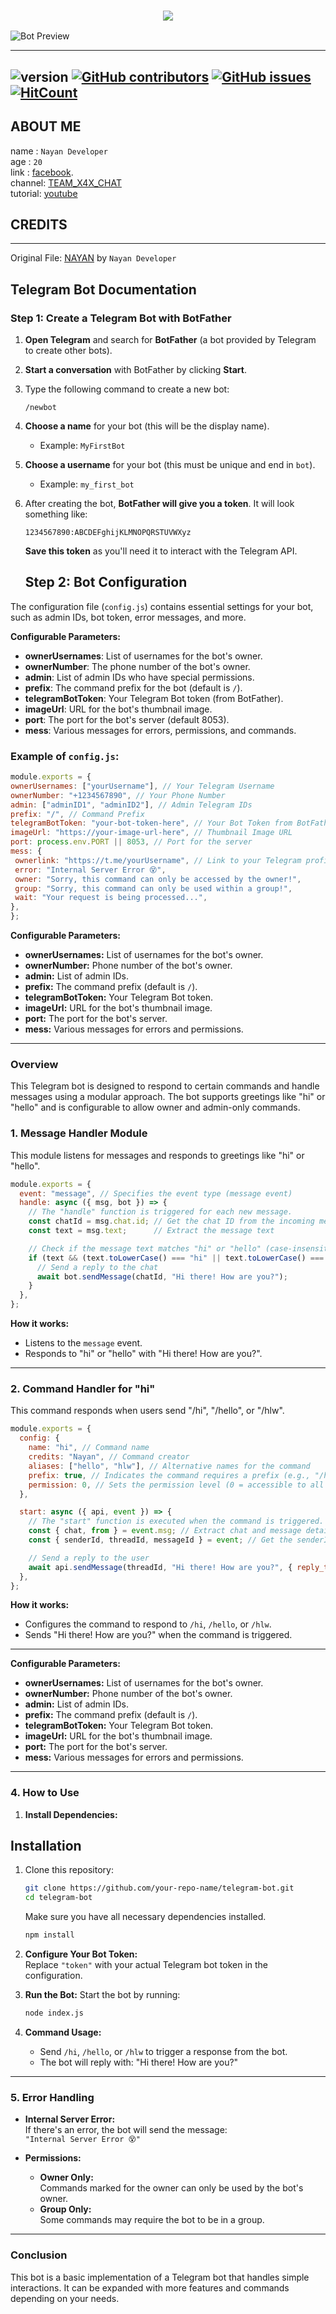 <h3 align="center">
  
  <p align="center"><img src="https://img.shields.io/badge/WLCM%20TO -NAYAN TELEGRAM BOT-green?colorA=%23ff0000&colorB=%23017e40&style=flat-square">  
  
</h3>

![Bot Preview](https://i.postimg.cc/9XDfjVR3/20241203-103021.gif)

---
<img alt="version" src="https://img.shields.io/github/package-json/v/MOHAMMAD-NAYAN/NAYAN-TELEGRAM-BOT?label=github&style=flat-square"></img>
[![GitHub contributors](https://img.shields.io/github/contributors/MOHAMMAD-NAYAN/NAYAN-TELEGRAM-BOT)](https://github.com/MOHAMMAD-NAYAN/NAYAN-TELEGRAM-BOT/graphs/contributors) [![GitHub issues](https://img.shields.io/github/issues/MOHAMMAD-NAYAN/NAYAN-TELEGRAM-BOT)](https://github.com/MOHAMMAD-NAYAN/NAYAN-TELEGRAM-BOT/issues) [![HitCount](https://views.whatilearened.today/views/github/MOHAMMAD-NAYAN/NAYAN-TELEGRAM-BOT.svg)](https://github.com/MOHAMMAD-NAYAN/NAYAN-TELEGRAM-BOT)
---


## ABOUT ME

name : ```Nayan Developer```</br>
age : ```20```</br>
link : [facebook](https://www.facebook.com/profile.php?id=100000959749712).</br>
channel: [TEAM_X4X_CHAT](https://t.me/TEAM_X4X_CHAT) <br>
tutorial: [youtube](https://youtu.be/aqYP28Mog6U)
## CREDITS
---
Original File: [NAYAN](https://github.com/MOHAMMAD-NAYAN/NAYAN-TELEGRAM-BOT/) by ```Nayan Developer```


## Telegram Bot Documentation

### Step 1: Create a Telegram Bot with BotFather

1. **Open Telegram** and search for **BotFather** (a bot provided by Telegram to create other bots).

2. **Start a conversation** with BotFather by clicking **Start**.

3. Type the following command to create a new bot:
   ```
   /newbot
   ```

4. **Choose a name** for your bot (this will be the display name).
   - Example: `MyFirstBot`

5. **Choose a username** for your bot (this must be unique and end in `bot`).
   - Example: `my_first_bot`

6. After creating the bot, **BotFather will give you a token**. It will look something like:
   ```
   1234567890:ABCDEFghijKLMNOPQRSTUVWXyz
   ```
   **Save this token** as you'll need it to interact with the Telegram API.

   ## Step 2: Bot Configuration

The configuration file (`config.js`) contains essential settings for your bot, such as admin IDs, bot token, error messages, and more.

**Configurable Parameters:**
- **ownerUsernames**: List of usernames for the bot's owner.
- **ownerNumber**: The phone number of the bot's owner.
- **admin**: List of admin IDs who have special permissions.
- **prefix**: The command prefix for the bot (default is `/`).
- **telegramBotToken**: Your Telegram Bot token (from BotFather).
- **imageUrl**: URL for the bot's thumbnail image.
- **port**: The port for the bot's server (default 8053).
- **mess**: Various messages for errors, permissions, and commands.

### Example of `config.js`:
```javascript
module.exports = {
ownerUsernames: ["yourUsername"], // Your Telegram Username
ownerNumber: "+1234567890", // Your Phone Number
admin: ["adminID1", "adminID2"], // Admin Telegram IDs
prefix: "/", // Command Prefix
telegramBotToken: "your-bot-token-here", // Your Bot Token from BotFather
imageUrl: "https://your-image-url-here", // Thumbnail Image URL
port: process.env.PORT || 8053, // Port for the server
mess: {
 ownerlink: "https://t.me/yourUsername", // Link to your Telegram profile
 error: "Internal Server Error 😵",
 owner: "Sorry, this command can only be accessed by the owner!",
 group: "Sorry, this command can only be used within a group!",
 wait: "Your request is being processed...",
},
};
```

**Configurable Parameters:**
- **ownerUsernames:** List of usernames for the bot's owner.
- **ownerNumber:** Phone number of the bot's owner.
- **admin:** List of admin IDs.
- **prefix:** The command prefix (default is `/`).
- **telegramBotToken:** Your Telegram Bot token.
- **imageUrl:** URL for the bot's thumbnail image.
- **port:** The port for the bot's server.
- **mess:** Various messages for errors and permissions.

---


### Overview
This Telegram bot is designed to respond to certain commands and handle messages using a modular approach. The bot supports greetings like "hi" or "hello" and is configurable to allow owner and admin-only commands.

### 1. **Message Handler Module**
This module listens for messages and responds to greetings like "hi" or "hello".

```javascript
module.exports = {
  event: "message", // Specifies the event type (message event)
  handle: async ({ msg, bot }) => {
    // The "handle" function is triggered for each new message.
    const chatId = msg.chat.id; // Get the chat ID from the incoming message
    const text = msg.text;      // Extract the message text

    // Check if the message text matches "hi" or "hello" (case-insensitive)
    if (text && (text.toLowerCase() === "hi" || text.toLowerCase() === "hello")) {
      // Send a reply to the chat
      await bot.sendMessage(chatId, "Hi there! How are you?");
    }
  },
};
```

**How it works:**
- Listens to the `message` event.
- Responds to "hi" or "hello" with "Hi there! How are you?".

---

### 2. **Command Handler for "hi"**
This command responds when users send "/hi", "/hello", or "/hlw".

```javascript
module.exports = {
  config: {
    name: "hi", // Command name
    credits: "Nayan", // Command creator
    aliases: ["hello", "hlw"], // Alternative names for the command
    prefix: true, // Indicates the command requires a prefix (e.g., "/hi")
    permission: 0, // Sets the permission level (0 = accessible to all users)
  },

  start: async ({ api, event }) => {
    // The "start" function is executed when the command is triggered.
    const { chat, from } = event.msg; // Extract chat and message details
    const { senderId, threadId, messageId } = event; // Get the senderId, group id, message id

    // Send a reply to the user
    await api.sendMessage(threadId, "Hi there! How are you?", { reply_to_message_id: messageId });
  },
};
```

**How it works:**
- Configures the command to respond to `/hi`, `/hello`, or `/hlw`.
- Sends "Hi there! How are you?" when the command is triggered.

---


**Configurable Parameters:**
- **ownerUsernames:** List of usernames for the bot's owner.
- **ownerNumber:** Phone number of the bot's owner.
- **admin:** List of admin IDs.
- **prefix:** The command prefix (default is `/`).
- **telegramBotToken:** Your Telegram Bot token.
- **imageUrl:** URL for the bot's thumbnail image.
- **port:** The port for the bot's server.
- **mess:** Various messages for errors and permissions.

---

### 4. **How to Use**
1. **Install Dependencies:**  
## **Installation**
1. Clone this repository:
   ```bash
   git clone https://github.com/your-repo-name/telegram-bot.git
   cd telegram-bot
   ```
   Make sure you have all necessary dependencies installed.
   ```bash
   npm install
   ```

2. **Configure Your Bot Token:**  
   Replace `"token"` with your actual Telegram bot token in the configuration.

3. **Run the Bot:**
   Start the bot by running:
   ```bash
   node index.js
   ```

4. **Command Usage:**  
   - Send `/hi`, `/hello`, or `/hlw` to trigger a response from the bot.
   - The bot will reply with: "Hi there! How are you?"

---

### 5. **Error Handling**
- **Internal Server Error:**  
  If there's an error, the bot will send the message:  
  `"Internal Server Error 😵"`

- **Permissions:**
  - **Owner Only:**  
    Commands marked for the owner can only be used by the bot's owner.
  - **Group Only:**  
    Some commands may require the bot to be in a group.

---

### Conclusion
This bot is a basic implementation of a Telegram bot that handles simple interactions. It can be expanded with more features and commands depending on your needs.

